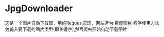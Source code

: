 # JpgDownloader
这是一个图片自动下载器，用纯Request实现，网站选为 [百度图片](https://image.baidu.com)
程序使用方法为输入要下载的图片类型(即关键字),然后爬虫开始自动下载图片
